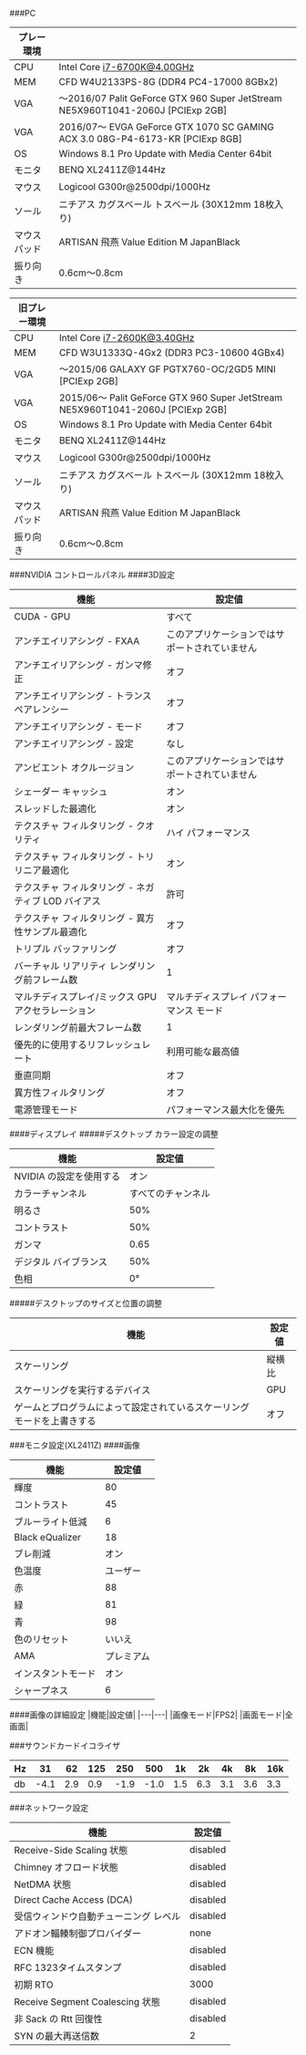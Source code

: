 ###PC

|プレー環境||
|---|---|
|CPU|Intel Core i7-6700K@4.00GHz|
|MEM|CFD W4U2133PS-8G (DDR4 PC4-17000 8GBx2)|
|VGA|～2016/07 Palit GeForce GTX 960 Super JetStream NE5X960T1041-2060J [PCIExp 2GB]|
|VGA|2016/07～ EVGA GeForce GTX 1070 SC GAMING ACX 3.0 08G-P4-6173-KR [PCIExp 8GB]|
|OS|Windows 8.1 Pro Update with Media Center 64bit|
|モニタ|BENQ XL2411Z@144Hz|
|マウス|Logicool G300r@2500dpi/1000Hz|
|ソール|ニチアス カグスベール トスベール (30X12mm 18枚入り)|
|マウスパッド|ARTISAN 飛燕 Value Edition M JapanBlack|
|振り向き|0.6cm～0.8cm|

|旧プレー環境||
|---|---|
|CPU|Intel Core i7-2600K@3.40GHz|
|MEM|CFD W3U1333Q-4Gx2 (DDR3 PC3-10600 4GBx4)|
|VGA|～2015/06 GALAXY GF PGTX760-OC/2GD5 MINI [PCIExp 2GB]|
|VGA|2015/06～ Palit GeForce GTX 960 Super JetStream NE5X960T1041-2060J [PCIExp 2GB]|
|OS|Windows 8.1 Pro Update with Media Center 64bit|
|モニタ|BENQ XL2411Z@144Hz|
|マウス|Logicool G300r@2500dpi/1000Hz|
|ソール|ニチアス カグスベール トスベール (30X12mm 18枚入り)|
|マウスパッド|ARTISAN 飛燕 Value Edition M JapanBlack|
|振り向き|0.6cm～0.8cm|

###NVIDIA コントロールパネル
####3D設定

|機能|設定値|
|---|---|
|CUDA - GPU|すべて|
|アンチエイリアシング - FXAA|このアプリケーションではサポートされていません|
|アンチエイリアシング - ガンマ修正|オフ|
|アンチエイリアシング - トランスペアレンシー|オフ|
|アンチエイリアシング - モード|オフ|
|アンチエイリアシング - 設定|なし|
|アンビエント オクルージョン|このアプリケーションではサポートされていません|
|シェーダー キャッシュ|オン|
|スレッドした最適化|オン|
|テクスチャ フィルタリング - クオリティ|ハイ パフォーマンス|
|テクスチャ フィルタリング - トリリニア最適化|オン|
|テクスチャ フィルタリング - ネガティブ LOD バイアス|許可|
|テクスチャ フィルタリング - 異方性サンプル最適化|オフ|
|トリプル バッファリング|オフ|
|バーチャル リアリティ レンダリング前フレーム数|1|
|マルチディスプレイ/ミックス GPU アクセラレーション|マルチディスプレイ パフォーマンス モード|
|レンダリング前最大フレーム数|1|
|優先的に使用するリフレッシュレート|利用可能な最高値|
|垂直同期|オフ|
|異方性フィルタリング|オフ|
|電源管理モード|パフォーマンス最大化を優先|

####ディスプレイ
#####デスクトップ カラー設定の調整

|機能|設定値|
|---|---
|NVIDIA の設定を使用する|オン|
|カラーチャンネル|すべてのチャンネル|
|明るさ|50%|
|コントラスト|50%|
|ガンマ|0.65|
|デジタル バイブランス|50%|
|色相|0°|

#####デスクトップのサイズと位置の調整

|機能|設定値|
|---|---|
|スケーリング|縦横比|
|スケーリングを実行するデバイス|GPU|
|ゲームとプログラムによって設定されているスケーリング モードを上書きする|オフ|

###モニタ設定(XL2411Z)
####画像

|機能|設定値|
|---|---|
|輝度|80|
|コントラスト|45|
|ブルーライト低減|6|
|Black eQualizer|18|
|ブレ削減|オン|
|色温度|ユーザー|
|赤|88|
|緑|81|
|青|98|
|色のリセット|いいえ|
|AMA|プレミアム|
|インスタントモード|オン|
|シャープネス|6|
####画像の詳細設定
|機能|設定値|
|---|---|
|画像モード|FPS2|
|画面モード|全画面|

###サウンドカードイコライザ

|Hz|31|62|125|250|500|1k|2k|4k|8k|16k|
|---|---|---|---|---|---|---|---|---|---|---|
|db|-4.1|2.9|0.9|-1.9|-1.0|1.5|6.3|3.1|3.6|3.3|

###ネットワーク設定

|機能|設定値|
|---|---|
|Receive-Side Scaling 状態|disabled|
|Chimney オフロード状態|disabled|
|NetDMA 状態|disabled|
|Direct Cache Access (DCA)|disabled|
|受信ウィンドウ自動チューニング レベル|disabled|
|アドオン輻輳制御プロバイダー|none|
|ECN 機能|disabled|
|RFC 1323タイムスタンプ|disabled|
|初期 RTO|3000|
|Receive Segment Coalescing 状態|disabled|
|非 Sack の Rtt 回復性|disabled|
|SYN の最大再送信数|2|
